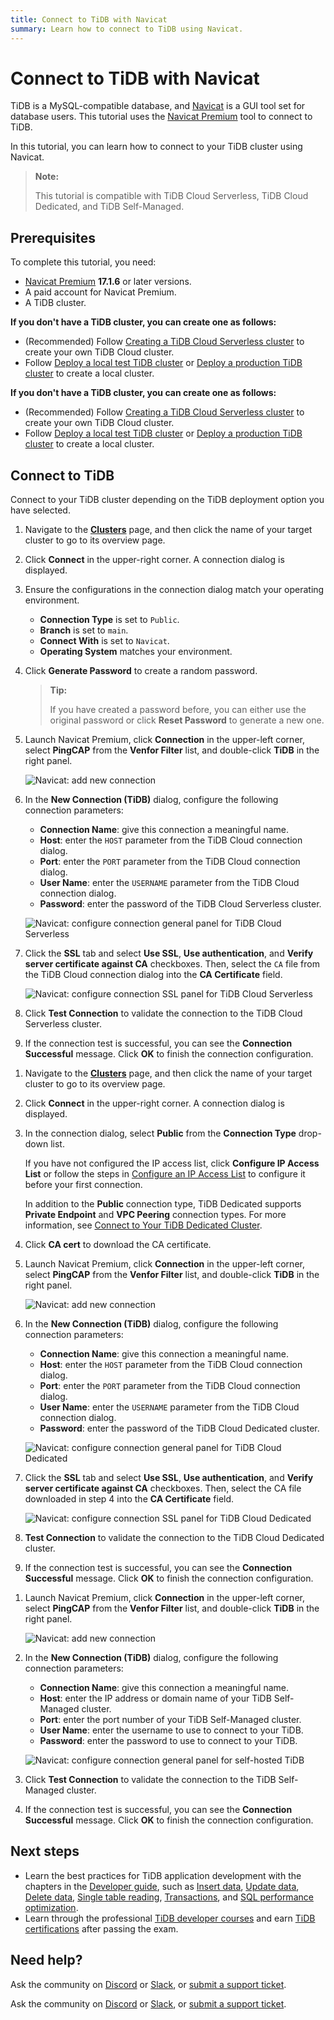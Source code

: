 ```yaml
---
title: Connect to TiDB with Navicat
summary: Learn how to connect to TiDB using Navicat.
---
```


# Connect to TiDB with Navicat

TiDB is a MySQL-compatible database, and [Navicat](https://www.navicat.com) is a GUI tool set for database users. This tutorial uses the [Navicat Premium](https://www.navicat.com/en/products/navicat-premium) tool to connect to TiDB.

In this tutorial, you can learn how to connect to your TiDB cluster using Navicat.

> **Note:**
>
> This tutorial is compatible with TiDB Cloud Serverless, TiDB Cloud Dedicated, and TiDB Self-Managed.

## Prerequisites

To complete this tutorial, you need:

- [Navicat Premium](https://www.navicat.com) **17.1.6** or later versions.
- A paid account for Navicat Premium.
- A TiDB cluster.

<CustomContent platform="tidb">

**If you don't have a TiDB cluster, you can create one as follows:**

- (Recommended) Follow [Creating a TiDB Cloud Serverless cluster](/develop/dev-guide-build-cluster-in-cloud.md) to create your own TiDB Cloud cluster.
- Follow [Deploy a local test TiDB cluster](/quick-start-with-tidb.md#deploy-a-local-test-cluster) or [Deploy a production TiDB cluster](/production-deployment-using-tiup.md) to create a local cluster.

</CustomContent>
<CustomContent platform="tidb-cloud">

**If you don't have a TiDB cluster, you can create one as follows:**

- (Recommended) Follow [Creating a TiDB Cloud Serverless cluster](/develop/dev-guide-build-cluster-in-cloud.md) to create your own TiDB Cloud cluster.
- Follow [Deploy a local test TiDB cluster](https://docs.pingcap.com/tidb/stable/quick-start-with-tidb#deploy-a-local-test-cluster) or [Deploy a production TiDB cluster](https://docs.pingcap.com/tidb/stable/production-deployment-using-tiup) to create a local cluster.

</CustomContent>

## Connect to TiDB

Connect to your TiDB cluster depending on the TiDB deployment option you have selected.

<SimpleTab>
<div label="TiDB Cloud Serverless">

1. Navigate to the [**Clusters**](https://tidbcloud.com/console/clusters) page, and then click the name of your target cluster to go to its overview page.

2. Click **Connect** in the upper-right corner. A connection dialog is displayed.

3. Ensure the configurations in the connection dialog match your operating environment.

    - **Connection Type** is set to `Public`.
    - **Branch** is set to `main`.
    - **Connect With** is set to `Navicat`.
    - **Operating System** matches your environment.

4. Click **Generate Password** to create a random password.

    > **Tip:**
    >
    > If you have created a password before, you can either use the original password or click **Reset Password** to generate a new one.

5. Launch Navicat Premium, click **Connection** in the upper-left corner, select **PingCAP** from the **Venfor Filter** list, and double-click **TiDB** in the right panel.

    ![Navicat: add new connection](https://docs-download.pingcap.com/media/images/docs/develop/navicat-premium-add-new-connection.png)

6. In the **New Connection (TiDB)** dialog, configure the following connection parameters:

    - **Connection Name**: give this connection a meaningful name.
    - **Host**: enter the `HOST` parameter from the TiDB Cloud connection dialog.
    - **Port**: enter the `PORT` parameter from the TiDB Cloud connection dialog.
    - **User Name**: enter the `USERNAME` parameter from the TiDB Cloud connection dialog.
    - **Password**: enter the password of the TiDB Cloud Serverless cluster.

    ![Navicat: configure connection general panel for TiDB Cloud Serverless](https://docs-download.pingcap.com/media/images/docs/develop/navicat-premium-connection-config-serverless-general.png)

7. Click the **SSL** tab and select **Use SSL**, **Use authentication**, and **Verify server certificate against CA** checkboxes. Then, select the `CA` file from the TiDB Cloud connection dialog into the **CA Certificate** field.

    ![Navicat: configure connection SSL panel for TiDB Cloud Serverless](https://docs-download.pingcap.com/media/images/docs/develop/navicat-premium-connection-config-serverless-ssl.png)

8. Click **Test Connection** to validate the connection to the TiDB Cloud Serverless cluster.

9. If the connection test is successful, you can see the **Connection Successful** message. Click **OK** to finish the connection configuration.

</div>
<div label="TiDB Cloud Dedicated">

1. Navigate to the [**Clusters**](https://tidbcloud.com/console/clusters) page, and then click the name of your target cluster to go to its overview page.

2. Click **Connect** in the upper-right corner. A connection dialog is displayed.

3. In the connection dialog, select **Public** from the **Connection Type** drop-down list.

    If you have not configured the IP access list, click **Configure IP Access List** or follow the steps in [Configure an IP Access List](https://docs.pingcap.com/tidbcloud/configure-ip-access-list) to configure it before your first connection.

    In addition to the **Public** connection type, TiDB Dedicated supports **Private Endpoint** and **VPC Peering** connection types. For more information, see [Connect to Your TiDB Dedicated Cluster](https://docs.pingcap.com/tidbcloud/connect-to-tidb-cluster).

4. Click **CA cert** to download the CA certificate.

5. Launch Navicat Premium, click **Connection** in the upper-left corner, select **PingCAP** from the **Venfor Filter** list, and double-click **TiDB** in the right panel.

    ![Navicat: add new connection](https://docs-download.pingcap.com/media/images/docs/develop/navicat-premium-add-new-connection.png)

6. In the **New Connection (TiDB)** dialog, configure the following connection parameters:

    - **Connection Name**: give this connection a meaningful name.
    - **Host**: enter the `HOST` parameter from the TiDB Cloud connection dialog.
    - **Port**: enter the `PORT` parameter from the TiDB Cloud connection dialog.
    - **User Name**: enter the `USERNAME` parameter from the TiDB Cloud connection dialog.
    - **Password**: enter the password of the TiDB Cloud Dedicated cluster.

    ![Navicat: configure connection general panel for TiDB Cloud Dedicated](https://docs-download.pingcap.com/media/images/docs/develop/navicat-premium-connection-config-dedicated-general.png)

7. Click the **SSL** tab and select **Use SSL**, **Use authentication**, and **Verify server certificate against CA** checkboxes. Then, select the CA file downloaded in step 4 into the **CA Certificate** field.

    ![Navicat: configure connection SSL panel for TiDB Cloud Dedicated](https://docs-download.pingcap.com/media/images/docs/develop/navicat-premium-connection-config-dedicated-ssl.png)

8. **Test Connection** to validate the connection to the TiDB Cloud Dedicated cluster.

9. If the connection test is successful, you can see the **Connection Successful** message. Click **OK** to finish the connection configuration.

</div>
<div label="TiDB Self-Managed">

1. Launch Navicat Premium, click **Connection** in the upper-left corner, select **PingCAP** from the **Venfor Filter** list, and double-click **TiDB** in the right panel.

    ![Navicat: add new connection](https://docs-download.pingcap.com/media/images/docs/develop/navicat-premium-add-new-connection.png)

2. In the **New Connection (TiDB)** dialog, configure the following connection parameters:

    - **Connection Name**: give this connection a meaningful name.
    - **Host**: enter the IP address or domain name of your TiDB Self-Managed cluster.
    - **Port**: enter the port number of your TiDB Self-Managed cluster.
    - **User Name**: enter the username to use to connect to your TiDB.
    - **Password**: enter the password to use to connect to your TiDB.

    ![Navicat: configure connection general panel for self-hosted TiDB](https://docs-download.pingcap.com/media/images/docs/develop/navicat-premium-connection-config-self-hosted-general.png)

3. Click **Test Connection** to validate the connection to the TiDB Self-Managed cluster.

4. If the connection test is successful, you can see the **Connection Successful** message. Click **OK** to finish the connection configuration.

</div>
</SimpleTab>

## Next steps

- Learn the best practices for TiDB application development with the chapters in the [Developer guide](/develop/dev-guide-overview.md), such as [Insert data](/develop/dev-guide-insert-data.md), [Update data](/develop/dev-guide-update-data.md), [Delete data](/develop/dev-guide-delete-data.md), [Single table reading](/develop/dev-guide-get-data-from-single-table.md), [Transactions](/develop/dev-guide-transaction-overview.md), and [SQL performance optimization](/develop/dev-guide-optimize-sql-overview.md).
- Learn through the professional [TiDB developer courses](https://www.pingcap.com/education/) and earn [TiDB certifications](https://www.pingcap.com/education/certification/) after passing the exam.

## Need help?

<CustomContent platform="tidb">

Ask the community on [Discord](https://discord.gg/DQZ2dy3cuc?utm_source=doc) or [Slack](https://slack.tidb.io/invite?team=tidb-community&channel=everyone&ref=pingcap-docs), or [submit a support ticket](/support.md).

</CustomContent>

<CustomContent platform="tidb-cloud">

Ask the community on [Discord](https://discord.gg/DQZ2dy3cuc?utm_source=doc) or [Slack](https://slack.tidb.io/invite?team=tidb-community&channel=everyone&ref=pingcap-docs), or [submit a support ticket](https://tidb.support.pingcap.com/).

</CustomContent>
